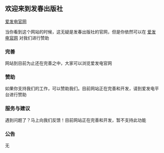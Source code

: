 ## 欢迎来到发春出版社

 [爱发电官网](https://afdian.net/@fccbscn)

当你看到这个网站的时候，这无疑是发春出版社的官网，但是你依然可以在 [爱发电官网](https://afdian.net/@fccbscn) 对我们进行赞助

### 完善

网站到目前为止还在完善之中，大家可以浏览爱发电官网


### 赞助

如果你支持我们的工作，可以赞助我们。目前网站正在完善和开发，请到爱发电平台进行赞助

### 服务与建议

遇到问题了？马上向我们反馈！目前网站正在完善和开发，暂不支持此功能

### 公告
无

